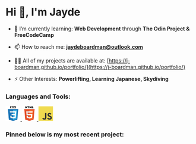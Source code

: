 <h1 align="left">Hi 👋, I'm Jayde</h1>

- 🌱 I’m currently learning: **Web Development** through **The Odin Project & FreeCodeCamp**

- 📫 How to reach me: **jaydeboardman@outlook.com**

- 👨‍💻 All of my projects are available at: [https://j-boardman.github.io/portfolio/](https://j-boardman.github.io/portfolio/)

- ⚡ Other Interests: **Powerlifting, Learning Japanese, Skydiving**
 
<p align="left">
</p>

<h3 align="left">Languages and Tools:</h3>
<p align="left"> <a href="https://www.w3schools.com/css/" target="_blank" rel="noreferrer"> <img src="https://raw.githubusercontent.com/devicons/devicon/master/icons/css3/css3-original-wordmark.svg" alt="css3" width="40" height="40"/> </a> <a href="https://www.w3.org/html/" target="_blank" rel="noreferrer"> <img src="https://raw.githubusercontent.com/devicons/devicon/master/icons/html5/html5-original-wordmark.svg" alt="html5" width="40" height="40"/> </a> <a href="https://developer.mozilla.org/en-US/docs/Web/JavaScript" target="_blank" rel="noreferrer"> <img src="https://raw.githubusercontent.com/devicons/devicon/master/icons/javascript/javascript-original.svg" alt="javascript" width="40" height="40"/> </a> </p>


<h3 align="left"> Pinned below is my most recent project: </h3>
